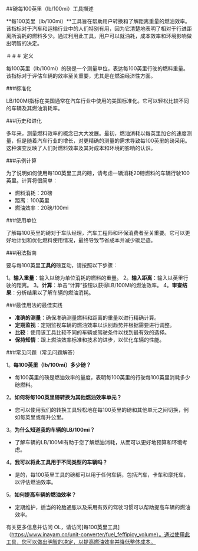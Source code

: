 ##磅每100英里（lb/100mi）工具描述

**每100英里（lb/100mi）**工具旨在帮助用户转换和了解距离重量的燃油效率。该指标对于汽车和运输行业中的人们特别有用，因为它清楚地表明了相对于行进距离所消耗的燃料多少。通过利用此工具，用户可以就油耗，成本效率和环境影响做出明智的决定。

＃＃＃ 定义

每100英里（lb/100mi）的磅是一个测量单位，表达每100英里行驶的燃料重量。该指标对于评估车辆的效率至关重要，尤其是在燃油经济性方面。

###标准化

LB/100MI指标在美国通常在汽车行业中使用的美国标准化。它可以轻松比较不同的车辆及其燃油消耗率。

###历史和进化

多年来，测量燃料效率的概念已大大发展。最初，燃油消耗以每英里加仑的速度测量，但是随着汽车行业的增长，对更精确的测量的需求导致每100英里的磅采用。这种演变反映了人们对燃料效率及其对成本和环境的影响的认识。

###示例计算

为了说明如何使用每100英里工具的磅，请考虑一辆消耗20磅燃料的车辆行驶100英里。计算将很简单：

- 燃料消耗：20磅
- 距离：100英里
- 燃油效率：20磅/100mi

###使用单位

了解每100英里的磅对于车队经理，汽车工程师和环保消费者至关重要。它可以更好地计划和优化燃料使用情况，最终导致节省成本并减少碳足迹。

###用法指南

要与每100英里**工具的**磅互动，请按照以下步骤：

1。**输入重量**：输入以磅为单位消耗的燃料的重量。
2。**输入距离**：输入以英里行驶的距离。
3。**计算**：单击“计算”按钮以获得LB/100MI的燃油效率。
4。**审查结果**：分析结果以了解车辆的燃油消耗。

###最佳用法的最佳实践

-  **准确的测量**：确保准确测量燃料和距离的重量以进行精确计算。
-  **定期监视**：定期监视车辆的燃油效率以识别趋势并根据需要进行调整。
-  **比较**：使用该工具比较不同的车辆或驾驶条件以找到最有效的选择。
-  **保持知情**：跟上燃油效率标准和技术的进步，以优化车辆的性能。

###常见问题（常见问题解答）

1。**每100英里（lb/100mi）多少磅？**
- 每100英里的磅是燃油效率的量度，表明每100英里的行驶每100英里消耗多少磅燃料。

2。**如何将每100英里磅转换为其他燃油效率单元？**
- 您可以使用我们的转换工具轻松地在每100英里的磅和其他单元之间切换，例如每英里或每升公里。

3。**为什么知道我的车辆的LB/100mi？**
- 了解车辆的LB/100MI有助于您了解燃油消耗，从而可以更好地预算和环境考虑。

4。**我可以将此工具用于不同类型的车辆吗？**
- 是的，每100英里工具的磅都可以用于任何车辆，包括汽车，卡车和摩托车，以评估燃油效率。

5。**如何提高车辆的燃油效率？**
- 定期维护，适当的轮胎通胀以及采用有效的驾驶习惯可以帮助提高车辆的燃油效率。

有关更多信息并访问 OL，请访问[每100英里工具]（https://www.inayam.co/unit-converter/fuel_feffipicy_volume）。通过使用此工具，您可以做出明智的决定，以提高燃油效率并降低整体成本。